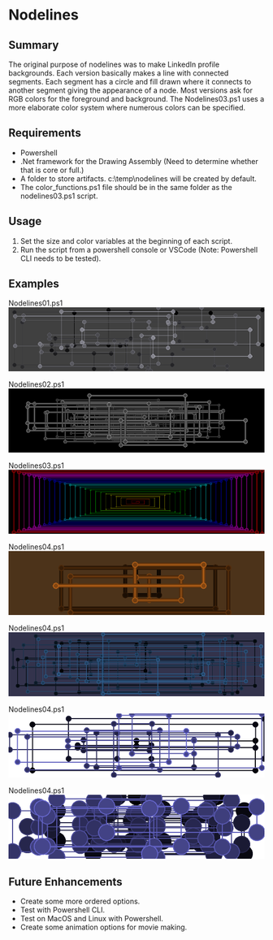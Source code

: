# Nodelines
## Summary
The original purpose of nodelines was to make LinkedIn profile backgrounds. Each version basically makes a line with connected segments. Each segment has a circle and fill drawn where it connects to another segment giving the appearance of a node. Most versions ask for RGB colors for the foreground and background. The Nodelines03.ps1 uses a more elaborate color system where numerous colors can be specified.
## Requirements
* Powershell
* .Net framework for the Drawing Assembly (Need to determine whether that is core or full.)
* A folder to store artifacts. c:\temp\nodelines will be created by default.
* The color_functions.ps1 file should be in the same folder as the nodelines03.ps1 script.
## Usage
1. Set the size and color variables at the beginning of each script.
2. Run the script from a powershell console or VSCode (Note: Powershell CLI needs to be tested).
## Examples
Nodelines01.ps1
![Nodelines01](images/nodelines01-20240225_002719.png)

Nodelines02.ps1
![alt text](images/nodelines02-20240225_001859.png)

Nodelines03.ps1
![alt text](images/nodelines03-20240225_001733.png)

Nodelines04.ps1
![alt text](images/nodelines04-20240225_000331.png)

Nodelines04.ps1
![alt text](images/nodelines04-20240225_000717.png)

Nodelines04.ps1
![alt text](images/nodelines04-20240225_001143.png)

Nodelines04.ps1
![alt text](images/nodelines04-20240225_001404.png)

## Future Enhancements
- Create some more ordered options.
- Test with Powershell CLI.
- Test on MacOS and Linux with Powershell.
- Create some animation options for movie making.